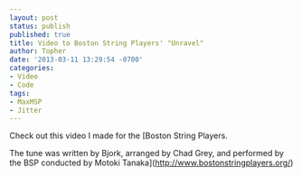 ```yaml
---
layout: post
status: publish
published: true
title: Video to Boston String Players' "Unravel"
author: Topher
date: '2013-03-11 13:29:54 -0700'
categories:
- Video
- Code
tags:
- MaxMSP
- Jitter
---
```


Check out this video I made for the
[Boston String Players.


The tune was written by Bjork, arranged by Chad Grey, and performed by the BSP conducted by Motoki Tanaka](http://www.bostonstringplayers.org/)

